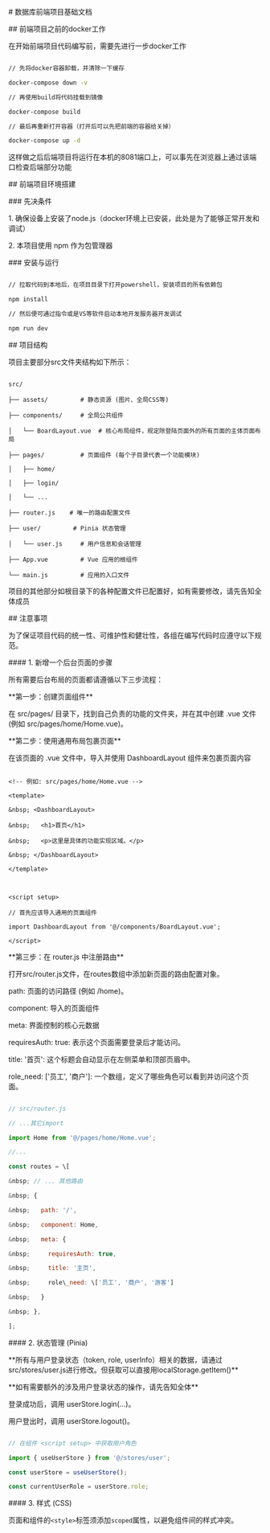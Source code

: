 \# 数据库前端项目基础文档

\## 前端项目之前的docker工作

在开始前端项目代码编写前，需要先进行一步docker工作

```bash

// 先将docker容器卸载，并清除一下缓存

docker-compose down -v

// 再使用build将代码挂载到镜像

docker-compose build

// 最后再重新打开容器（打开后可以先把前端的容器给关掉）

docker-compose up -d

```

这样做之后后端项目将运行在本机的8081端口上，可以事先在浏览器上通过该端口检查后端部分功能

\## 前端项目环境搭建

\### 先决条件

1\. 确保设备上安装了node.js（docker环境上已安装，此处是为了能够正常开发和调试）

2\. 本项目使用 npm 作为包管理器



\### 安装与运行

```bash

// 拉取代码到本地后，在项目目录下打开powershell，安装项目的所有依赖包

npm install

// 然后便可通过指令或是VS等软件启动本地开发服务器开发调试

npm run dev

```



\## 项目结构

项目主要部分src文件夹结构如下所示：

```code

src/

├── assets/         # 静态资源 (图片、全局CSS等)

├── components/     # 全局公共组件

│   └── BoardLayout.vue  # 核心布局组件，规定除登陆页面外的所有页面的主体页面布局

├── pages/          # 页面组件 (每个子目录代表一个功能模块)

│   ├── home/

│   ├── login/

│   └── ...

├── router.js    # 唯一的路由配置文件

├── user/         # Pinia 状态管理

│   └── user.js     # 用户信息和会话管理

├── App.vue         # Vue 应用的根组件

└── main.js         # 应用的入口文件

```

项目的其他部分如根目录下的各种配置文件已配置好，如有需要修改，请先告知全体成员

\## 注意事项

为了保证项目代码的统一性、可维护性和健壮性，各组在编写代码时应遵守以下规范。



\#### 1. 新增一个后台页面的步骤

所有需要后台布局的页面都请遵循以下三步流程：



\*\*第一步：创建页面组件\*\*

在 src/pages/ 目录下，找到自己负责的功能的文件夹，并在其中创建 .vue 文件 (例如 src/pages/home/Home.vue)。

\*\*第二步：使用通用布局包裹页面\*\*

在该页面的 .vue 文件中，导入并使用 DashboardLayout 组件来包裹页面内容

```Vue

<!-- 例如: src/pages/home/Home.vue -->

<template>

&nbsp; <DashboardLayout>

&nbsp;   <h1>首页</h1>

&nbsp;   <p>这里是具体的功能实现区域。</p>

&nbsp; </DashboardLayout>

</template>



<script setup>

// 首先应该导入通用的页面组件

import DashboardLayout from '@/components/BoardLayout.vue';

</script>

```

\*\*第三步：在 router.js 中注册路由\*\*

打开src/router.js文件，在routes数组中添加新页面的路由配置对象。

path: 页面的访问路径 (例如 /home)。

component: 导入的页面组件

meta: 界面控制的核心元数据

requiresAuth: true: 表示这个页面需要登录后才能访问。

title: '首页': 这个标题会自动显示在左侧菜单和顶部页眉中。

role\_need: \['员工', '商户']: 一个数组，定义了哪些角色可以看到并访问这个页面。

```JavaScript

// src/router.js

// ...其它import

import Home from '@/pages/home/Home.vue';

//...

const routes = \[

&nbsp; // ... 其他路由

&nbsp; {

&nbsp;   path: '/',

&nbsp;   component: Home,

&nbsp;   meta: { 

&nbsp;     requiresAuth: true, 

&nbsp;     title: '主页', 

&nbsp;     role\_need: \['员工', '商户', '游客'] 

&nbsp;   }

&nbsp; },

];

```

\#### 2. 状态管理 (Pinia)

\*\*所有与用户登录状态（token, role, userInfo）相关的数据，请通过src/stores/user.js进行修改。但获取可以直接用localStorage.getItem()\*\*

\*\*如有需要额外的涉及用户登录状态的操作，请先告知全体\*\*

登录成功后，调用 userStore.login(...)。

用户登出时，调用 userStore.logout()。

```JavaScript

// 在组件 <script setup> 中获取用户角色

import { useUserStore } from '@/stores/user';

const userStore = useUserStore();

const currentUserRole = userStore.role;

```

\#### 3. 样式 (CSS)

页面和组件的`<style>`标签须添加`scoped`属性，以避免组件间的样式冲突。

